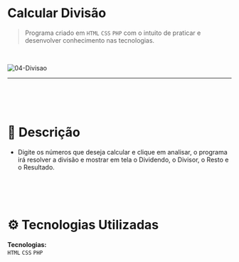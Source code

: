 # Calcular Divisão


> Programa criado em ```HTML``` ```CSS``` ```PHP``` com o intuito de praticar e desenvolver conhecimento nas tecnologias.
<br />

![04-Divisao](https://github.com/JoaopvSalles/Project-PHP-Divisao/assets/64203633/eada698d-2901-4720-a001-66a27a3cefc9)

---

<br />
<br />
<br />

# :rocket: Descrição

* Digite os números que deseja calcular e clique em analisar, o programa irá resolver a divisão e mostrar em tela o Dividendo, o Divisor, o Resto e o Resultado.

<br />
<br />
<br />

# :gear: Tecnologias Utilizadas
**Tecnologias:**
<br />
```HTML```
```CSS```
```PHP```
